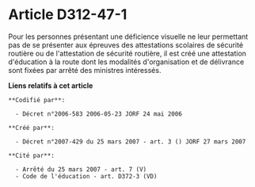 # Article D312-47-1

Pour les personnes présentant une déficience visuelle ne leur permettant pas de se présenter aux épreuves des attestations
scolaires de sécurité routière ou de l'attestation de sécurité routière, il est créé une attestation d'éducation à la route
dont les modalités d'organisation et de délivrance sont fixées par arrêté des ministres intéressés.

**Liens relatifs à cet article**

	**Codifié par**:

	  - Décret n°2006-583 2006-05-23 JORF 24 mai 2006

	**Créé par**:

	  - Décret n°2007-429 du 25 mars 2007 - art. 3 () JORF 27 mars 2007

	**Cité par**:

	  - Arrêté du 25 mars 2007 - art. 7 (V)
	  - Code de l'éducation - art. D372-3 (VD)
